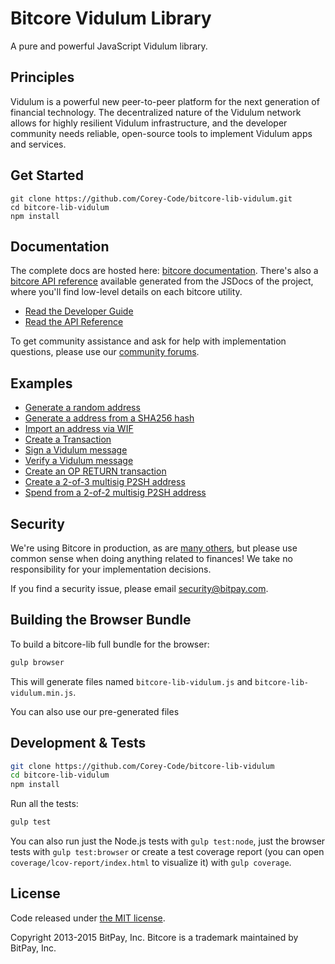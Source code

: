 Bitcore Vidulum Library
=======

A pure and powerful JavaScript Vidulum library.

## Principles

Vidulum is a powerful new peer-to-peer platform for the next generation of financial technology. The decentralized nature of the Vidulum network allows for highly resilient Vidulum infrastructure, and the developer community needs reliable, open-source tools to implement Vidulum apps and services.

## Get Started

```
git clone https://github.com/Corey-Code/bitcore-lib-vidulum.git
cd bitcore-lib-vidulum
npm install
```


## Documentation

The complete docs are hosted here: [bitcore documentation](http://bitcore.io/guide/). There's also a [bitcore API reference](http://bitcore.io/api/) available generated from the JSDocs of the project, where you'll find low-level details on each bitcore utility.

- [Read the Developer Guide](http://bitcore.io/guide/)
- [Read the API Reference](http://bitcore.io/api/)

To get community assistance and ask for help with implementation questions, please use our [community forums](https://forum.bitcore.io/).

## Examples

* [Generate a random address](https://github.com/Corey-Code/bitcore-lib-vidulum/blob/master/docs/examples.md#generate-a-random-address)
* [Generate a address from a SHA256 hash](https://github.com/Corey-Code/bitcore-lib-vidulum/blob/master/docs/examples.md#generate-a-address-from-a-sha256-hash)
* [Import an address via WIF](https://github.com/Corey-Code/bitcore-lib-vidulum/blob/master/docs/examples.md#import-an-address-via-wif)
* [Create a Transaction](https://github.com/Corey-Code/bitcore-lib-vidulum/blob/master/docs/examples.md#create-a-transaction)
* [Sign a Vidulum message](https://github.com/Corey-Code/bitcore-lib-vidulum/blob/master/docs/examples.md#sign-a-bitcoin-message)
* [Verify a Vidulum message](https://github.com/Corey-Code/bitcore-lib-vidulum/blob/master/docs/examples.md#verify-a-bitcoin-message)
* [Create an OP RETURN transaction](https://github.com/Corey-Code/bitcore-lib-vidulum/blob/master/docs/examples.md#create-an-op-return-transaction)
* [Create a 2-of-3 multisig P2SH address](https://github.com/Corey-Code/bitcore-lib-vidulum/blob/master/docs/examples.md#create-a-2-of-3-multisig-p2sh-address)
* [Spend from a 2-of-2 multisig P2SH address](https://github.com/Corey-Code/bitcore-lib-vidulum/blob/master/docs/examples.md#spend-from-a-2-of-2-multisig-p2sh-address)


## Security

We're using Bitcore in production, as are [many others](http://bitcore.io#projects), but please use common sense when doing anything related to finances! We take no responsibility for your implementation decisions.

If you find a security issue, please email security@bitpay.com.

## Building the Browser Bundle

To build a bitcore-lib full bundle for the browser:

```sh
gulp browser
```

This will generate files named `bitcore-lib-vidulum.js` and `bitcore-lib-vidulum.min.js`.

You can also use our pre-generated files

## Development & Tests

```sh
git clone https://github.com/Corey-Code/bitcore-lib-vidulum
cd bitcore-lib-vidulum
npm install
```

Run all the tests:

```sh
gulp test
```

You can also run just the Node.js tests with `gulp test:node`, just the browser tests with `gulp test:browser`
or create a test coverage report (you can open `coverage/lcov-report/index.html` to visualize it) with `gulp coverage`.

## License

Code released under [the MIT license](https://github.com/Corey-Code/bitcore-lib-vidulum/blob/master/LICENSE).

Copyright 2013-2015 BitPay, Inc. Bitcore is a trademark maintained by BitPay, Inc.
